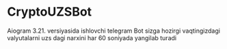 # CryptoUZSBot
Aiogram 3.21. versiyasida ishlovchi telegram Bot sizga hozirgi vaqtingizdagi valyutalarni uzs dagi narxini har 60 soniyada yangilab turadi

